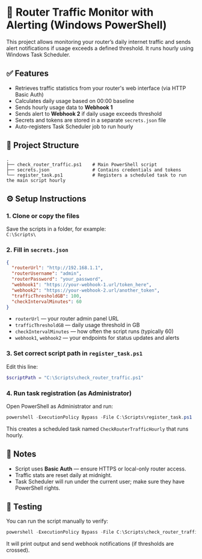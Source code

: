 # 📡 Router Traffic Monitor with Alerting (Windows PowerShell)

This project allows monitoring your router’s daily internet traffic and sends alert notifications if usage exceeds a defined threshold. It runs hourly using Windows Task Scheduler.

## ✅ Features

- Retrieves traffic statistics from your router's web interface (via HTTP Basic Auth)
- Calculates daily usage based on 00:00 baseline
- Sends hourly usage data to **Webhook 1**
- Sends alert to **Webhook 2** if daily usage exceeds threshold
- Secrets and tokens are stored in a separate `secrets.json` file
- Auto-registers Task Scheduler job to run hourly

## 📁 Project Structure

```
.
├── check_router_traffic.ps1    # Main PowerShell script
├── secrets.json                # Contains credentials and tokens
└── register_task.ps1           # Registers a scheduled task to run the main script hourly
```

## ⚙️ Setup Instructions

### 1. Clone or copy the files

Save the scripts in a folder, for example:  
`C:\Scripts\`

### 2. Fill in `secrets.json`

```json
{
  "routerUrl": "http://192.168.1.1",
  "routerUsername": "admin",
  "routerPassword": "your_password",
  "webhook1": "https://your-webhook-1.url/token_here",
  "webhook2": "https://your-webhook-2.url/another_token",
  "trafficThresholdGB": 100,
  "checkIntervalMinutes": 60
}
```

- `routerUrl` — your router admin panel URL  
- `trafficThresholdGB` — daily usage threshold in GB  
- `checkIntervalMinutes` — how often the script runs (typically 60)  
- `webhook1`, `webhook2` — your endpoints for status updates and alerts  

### 3. Set correct script path in `register_task.ps1`

Edit this line:

```powershell
$scriptPath = "C:\Scripts\check_router_traffic.ps1"
```

### 4. Run task registration (as Administrator)

Open PowerShell as Administrator and run:

```powershell
powershell -ExecutionPolicy Bypass -File C:\Scripts\register_task.ps1
```

This creates a scheduled task named `CheckRouterTrafficHourly` that runs hourly.

## 📌 Notes

- Script uses **Basic Auth** — ensure HTTPS or local-only router access.
- Traffic stats are reset daily at midnight.
- Task Scheduler will run under the current user; make sure they have PowerShell rights.

## 🧪 Testing

You can run the script manually to verify:

```powershell
powershell -ExecutionPolicy Bypass -File C:\Scripts\check_router_traffic.ps1
```

It will print output and send webhook notifications (if thresholds are crossed).
